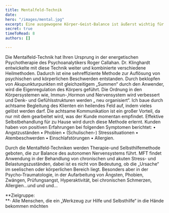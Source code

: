 ```yaml
---
title: Mentalfeld-Technik
date: 
hero: "/images/mental.jpg"
excerpt: Eine ausgewogene Körper-Geist-Balance ist äußerst wichtig für das Wohlbefinden.
secret: true
timeToRead: 8
authors: []

---
```

Die Mentalfeld-Technik hat Ihren Ursprung in der energetischen Psychotherapie des Psychoanalytikers Roger Callahan. Dr. Klinghardt entwickelte mit diese Technik weiter und kombinierte verschiedene Heilmethoden. Dadurch ist eine sehreffiziente Methode zur Auflösung von psychischen und körperlichen Beschwerden entstanden. Durch beklopfen von Akupunkturpunkten mit gleichzeitigem „Summen“ durch den Anwender, wird die Eigenregulation des Körpers geführt. Die Ordnung in den Körpersystemen wie, Immun-,Hormon und Nervensystem wird verbessert und Denk- und Gefühlsstrukturen werden „ neu organisiert“. Ich baue durch achtsame Begleitung des Klienten ein heilendes Feld auf, indem vieles gelöst werden darf. Die achtsame Kommunikation ist ein großer Vorteil, da nur mit dem gearbeitet wird, was der Kunde momentan empfindet. Effektive Selbstbehandlung für zu Hause wird durch diese Methode erlernt. Kunden haben von positiven Erfahrungen bei folgenden Symptomen berichtet: • Angstzuständen • Phobien • (Schulischen-) Stresssituationen • Atembeschwerden • Einschlafstörungen • Allergien.

Durch die Mentalfeld-Techniken werden Therapie-und Selbsthilfemethode geboten, die zur Balance des autonomen Nervensystems führt. MFT findet Anwendung in der Behandlung von chronischen und akuten Stress- und Belastungszuständen, dabei ist es nicht von Bedeutung, ob die „Ursache“ im seelischen oder körperlichen Bereich liegt. Besonders aber in der Psycho-Traumatologie, in der Aufarbeitung von Ängsten, Phobien, Zwängen, Prüfungsangst, Hyperaktivität, bei chronischen Schmerzen, Allergien…und und und…

**Zielgruppe:  
 **· Alle Menschen, die ein „Werkzeug zur Hilfe und Selbsthilfe“ in die Hände bekommen möchten